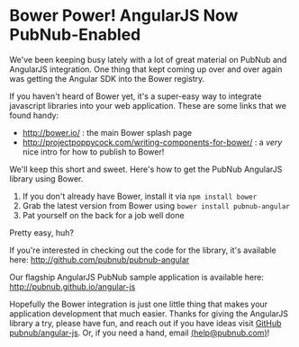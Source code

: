 # Bower Power! AngularJS Now PubNub-Enabled

We've been keeping busy lately with a lot of great material
on PubNub and AngularJS integration. One thing that kept
coming up over and over again was getting the Angular SDK
into the Bower registry.

If you haven't heard of Bower yet, it's a super-easy way to
integrate javascript libraries into your web application.
These are some links that we found handy:

* http://bower.io/ : the main Bower splash page
* http://projectpoppycock.com/writing-components-for-bower/ : a *very* nice intro for how to publish to Bower!

We'll keep this short and sweet. Here's how to get the
PubNub AngularJS library using Bower.

1. If you don't already have Bower, install it via ```npm install bower```
1. Grab the latest version from Bower using ```bower install pubnub-angular```
1. Pat yourself on the back for a job well done

Pretty easy, huh?

If you're interested in checking out the code for the
library, it's available here: http://github.com/pubnub/pubnub-angular

Our flagship AngularJS PubNub sample application is
available here: http://pubnub.github.io/angular-js

Hopefully the Bower integration is just one little thing
that makes your application development that much easier.
Thanks for giving the AngularJS library a try, please have
fun, and reach out if you have ideas visit [GitHub pubnub/angular-js](https://github.com/pubnub/angular-js/issues).
Or, if you need a hand, email [(help@pubnub.com)](mailto:help@pubnub.com)!

